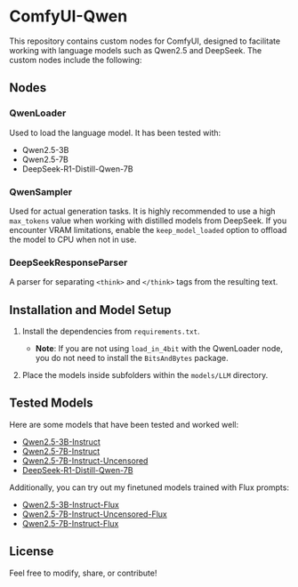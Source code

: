 # ComfyUI-Qwen

This repository contains custom nodes for ComfyUI, designed to facilitate working with language models such as Qwen2.5 and DeepSeek. The custom nodes include the following:

## Nodes

### QwenLoader
Used to load the language model. It has been tested with:
- Qwen2.5-3B
- Qwen2.5-7B
- DeepSeek-R1-Distill-Qwen-7B

### QwenSampler
Used for actual generation tasks. It is highly recommended to use a high `max_tokens` value when working with distilled models from DeepSeek. If you encounter VRAM limitations, enable the `keep_model_loaded` option to offload the model to CPU when not in use.

### DeepSeekResponseParser
A parser for separating `<think>` and `</think>` tags from the resulting text.

## Installation and Model Setup

1. Install the dependencies from `requirements.txt`. 
   - **Note**: If you are not using `load_in_4bit` with the QwenLoader node, you do not need to install the `BitsAndBytes` package.

2. Place the models inside subfolders within the `models/LLM` directory.

## Tested Models

Here are some models that have been tested and worked well:

- [Qwen2.5-3B-Instruct](https://huggingface.co/Qwen/Qwen2.5-3B-Instruct)
- [Qwen2.5-7B-Instruct](https://huggingface.co/Qwen/Qwen2.5-7B-Instruct)
- [Qwen2.5-7B-Instruct-Uncensored](https://huggingface.co/Orion-zhen/Qwen2.5-7B-Instruct-Uncensored)
- [DeepSeek-R1-Distill-Qwen-7B](https://huggingface.co/deepseek-ai/DeepSeek-R1-Distill-Qwen-7B)

Additionally, you can try out my finetuned models trained with Flux prompts:

- [Qwen2.5-3B-Instruct-Flux](https://huggingface.co/mrkrak3n/Qwen2.5-3B-Instruct-Flux)
- [Qwen2.5-7B-Instruct-Uncensored-Flux](https://huggingface.co/mrkrak3n/Qwen2.5-7B-Instruct-Uncensored-Flux)
- [Qwen2.5-7B-Instruct-Flux](https://huggingface.co/mrkrak3n/Qwen2.5-7B-Instruct-Flux)

## License

Feel free to modify, share, or contribute!